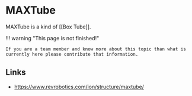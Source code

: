 # MAXTube

MAXTube is a kind of [[Box Tube]].

!!! warning "This page is not finished!"

    If you are a team member and know more about this topic than what is currently here please contribute that information.

## Links

- <https://www.revrobotics.com/ion/structure/maxtube/>
